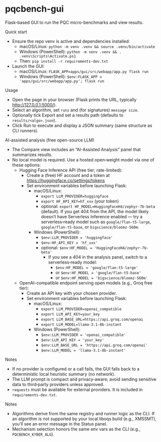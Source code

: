 # pqcbench-gui

Flask-based GUI to run the PQC micro-benchmarks and view results.

Quick start
- Ensure the repo venv is active and dependencies installed:
  - macOS/Linux: `python -m venv .venv && source .venv/bin/activate`
  - Windows (PowerShell): `python -m venv .venv && . .venv\Scripts\Activate.ps1`
  - Then: `pip install -r requirements-dev.txt`
- Launch the GUI:
  - macOS/Linux: `FLASK_APP=apps/gui/src/webapp/app.py flask run`
  - Windows (PowerShell): `$env:FLASK_APP = 'apps/gui/src/webapp/app.py'; flask run`

Usage
- Open the page in your browser (Flask prints the URL, typically http://127.0.0.1:5000/).
- Select an algorithm, set `runs` and (for signatures) `message size`.
- Optionally tick Export and set a results path (defaults to `results/<algo>.json`).
- Click Run to execute and display a JSON summary (same structure as CLI runners).

AI-assisted analysis (free open-source LLM)
- The Compare view includes an “AI-Assisted Analysis” panel that summarizes results.
- No local model is required. Use a hosted open‑weight model via one of these options:
  - Hugging Face Inference API (free tier; rate-limited):
    - Create a (free) HF account and a token at https://huggingface.co/settings/tokens
    - Set environment variables before launching Flask:
      - macOS/Linux:
        - `export LLM_PROVIDER=huggingface`
        - `export HF_API_KEY=hf_xxx` (your token)
        - optional: `export HF_MODEL=HuggingFaceH4/zephyr-7b-beta` (default). If you get 404 from the API, the model likely doesn’t have Serverless Inference enabled — try a serverless‑ready model such as `google/flan-t5-large`, `google/flan-t5-base`, or `bigscience/bloomz-560m`.
      - Windows (PowerShell):
        - `$env:LLM_PROVIDER = 'huggingface'`
        - `$env:HF_API_KEY = 'hf_xxx'`
        - optional: `$env:HF_MODEL = 'HuggingFaceH4/zephyr-7b-beta'`
          - If you see a 404 in the analysis panel, switch to a serverless‑ready model:
            - `$env:HF_MODEL = 'google/flan-t5-large'`
            - or `$env:HF_MODEL = 'google/flan-t5-base'`
            - or `$env:HF_MODEL = 'bigscience/bloomz-560m'`
  - OpenAI-compatible endpoint serving open models (e.g., Groq free tier):
    - Create an API key with your chosen provider.
    - Set environment variables before launching Flask:
      - macOS/Linux:
        - `export LLM_PROVIDER=openai_compatible`
        - `export LLM_API_KEY=your_key`
        - `export LLM_BASE_URL=https://api.groq.com/openai`
        - `export LLM_MODEL=llama-3.1-8b-instant`
      - Windows (PowerShell):
        - `$env:LLM_PROVIDER = 'openai_compatible'`
        - `$env:LLM_API_KEY = 'your_key'`
        - `$env:LLM_BASE_URL = 'https://api.groq.com/openai'`
        - `$env:LLM_MODEL = 'llama-3.1-8b-instant'`

Notes
- If no provider is configured or a call fails, the GUI falls back to a deterministic local heuristic summary (no network).
- The LLM prompt is compact and privacy‑aware; avoid sending sensitive data to third‑party providers unless approved.
- `requests` must be available for external providers. It is included in `requirements-dev.txt`.

Notes
- Algorithms derive from the same registry and runner logic as the CLI. If an
  algorithm is not supported by your local liboqs build (e.g., XMSSMT), you’ll
  see an error message in the Status panel.
- Mechanism selection honors the same env vars as the CLI (e.g., `PQCBENCH_KYBER_ALG`).
